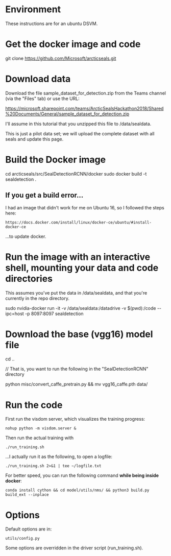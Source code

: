 # Environment

These instructions are for an ubuntu DSVM.


# Get the docker image and code

git clone https://github.com/Microsoft/arcticseals.git


# Download data

Download the file sample_dataset_for_detection.zip from the Teams channel (via the "Files" tab) or use the URL:

https://microsoft.sharepoint.com/teams/ArcticSealsHackathon2018/Shared%20Documents/General/sample_dataset_for_detection.zip
	
I'll assume in this tutorial that you unzipped this file to /data/sealdata.

This is just a pilot data set; we will upload the complete dataset with all seals and update this page.
	
	
# Build the Docker image

cd arcticseals/src/SealDetectionRCNN/docker
sudo docker build -t sealdetection .


## If you get a build error…
	
I had an image that didn't work for me on Ubuntu 16, so I followed the steps here:
	
    https://docs.docker.com/install/linux/docker-ce/ubuntu/#install-docker-ce
			
…to update docker.
	
	
# Run the image with an interactive shell, mounting your data and code directories
	
This assumes you've put the data in /data/sealdata, and that you're currently in the repo directory.
	
sudo nvidia-docker run -it -v /data/sealdata:/datadrive -v $(pwd):/code --ipc=host -p 8097:8097 sealdetection


# Download the base (vgg16) model file

cd ..

// That is, you want to run the following in the "SealDetectionRCNN" directory

python misc/convert_caffe_pretrain.py && mv vgg16_caffe.pth data/
	

# Run the code 

First run the visdom server, which visualizes the training progress:
	
    nohup python -m visdom.server &

Then run the actual training with    
	
    ./run_training.sh

…I actually run it as the following, to open a logfile:
	
    ./run_training.sh 2>&1 | tee ~/logfile.txt
	
For better speed, you can run the following command **while being inside docker**:

    conda install cython && cd model/utils/nms/ && python3 build.py build_ext --inplace


# Options

Default options are in:
	
    utils/config.py
		
Some options are overridden in the driver script (run_training.sh).
